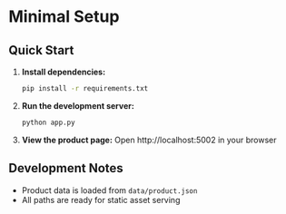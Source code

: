 # Minimal Setup

## Quick Start

1. **Install dependencies:**
   ```bash
   pip install -r requirements.txt
   ```

2. **Run the development server:**
   ```bash
   python app.py
   ```

3. **View the product page:**
   Open http://localhost:5002 in your browser

## Development Notes

- Product data is loaded from `data/product.json`
- All paths are ready for static asset serving


